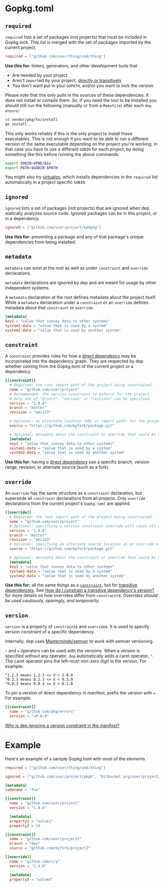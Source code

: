 # Gopkg.toml

## `required`
`required` lists a set of packages (not projects) that must be included in
Gopkg.lock. This list is merged with the set of packages imported by the current
project.
```toml
required = ["github.com/user/thing/cmd/thing"]
```

**Use this for:** linters, generators, and other development tools that

* Are needed by your project
* Aren't `import`ed by your project, [directly or transitively](FAQ.md#what-is-a-direct-or-transitive-dependency)
* You don't want put in your `GOPATH`, and/or you want to lock the version

Please note that this only pulls in the sources of these dependencies. It does not install or compile them. So, if you need the tool to be installed you should still run the following (manually or from a `Makefile`)  after each `dep ensure`:

```bash
cd vendor/pkg/to/install
go install .
```

This only works reliably if this is the only project to install these executables. This is not enough if you want to be able to run a different version of the same executable depending on the project you're working. In that case you have to use a different `GOBIN` for each project, by doing something like this before running the above commands:

```bash
export GOBIN=$PWD/bin
export PATH=$GOBIN:$PATH
```

You might also try [virtualgo](https://github.com/GetStream/vg), which installs dependencies in the `required` list automatically in a project specific `GOBIN`.

## `ignored`
`ignored` lists a set of packages (not projects) that are ignored when dep statically analyzes source code. Ignored packages can be in this project, or in a dependency.
```toml
ignored = ["github.com/user/project/badpkg"]
```

**Use this for:** preventing a package and any of that package's unique
dependencies from being installed.

## `metadata`
`metadata` can exist at the root as well as under `constraint` and `override` declarations.

`metadata` declarations are ignored by dep and are meant for usage by other independent systems.

A `metadata` declaration at the root defines metadata about the project itself. While a `metadata` declaration under a `constraint` or an `override` defines metadata about that `constraint` or `override`.
```toml
[metadata]
key1 = "value that convey data to other systems"
system1-data = "value that is used by a system"
system2-data = "value that is used by another system"
```

## `constraint`
A `constraint` provides rules for how a [direct dependency](FAQ.md#what-is-a-direct-or-transitive-dependency) may be incorporated into the
dependency graph.
They are respected by dep whether coming from the Gopkg.toml of the current project or a dependency.
```toml
[[constraint]]
  # Required: the root import path of the project being constrained.
  name = "github.com/user/project"
  # Recommended: the version constraint to enforce for the project.
  # Only one of "branch", "version" or "revision" can be specified.
  version = "1.0.0"
  branch = "master"
  revision = "abc123"

  # Optional: an alternate location (URL or import path) for the project's source.
  source = "https://github.com/myfork/package.git"

  # Optional: metadata about the constraint or override that could be used by other independent systems
  [metadata]
  key1 = "value that convey data to other systems"
  system1-data = "value that is used by a system"
  system2-data = "value that is used by another system"
```

**Use this for:** having a [direct dependency](FAQ.md#what-is-a-direct-or-transitive-dependency)
use a specific branch, version range, revision, or alternate source (such as a
fork).

## `override`
An `override` has the same structure as a `constraint` declaration, but supersede all `constraint` declarations from all projects. Only `override` declarations from the current project's `Gopkg.toml` are applied.

```toml
[[override]]
  # Required: the root import path of the project being constrained.
  name = "github.com/user/project"
  # Optional: specifying a version constraint override will cause all other constraints on this project to be ignored; only the overridden constraint needs to be satisfied. Again, only one of "branch", "version" or "revision" can be specified.
  version = "1.0.0"
  branch = "master"
  revision = "abc123"
  # Optional: specifying an alternate source location as an override will enforce that the alternate location is used for that project, regardless of what source location any dependent projects specify.
  source = "https://github.com/myfork/package.git"

  # Optional: metadata about the constraint or override that could be used by other independent systems
  [metadata]
  key1 = "value that convey data to other systems"
  system1-data = "value that is used by a system"
  system2-data = "value that is used by another system"
```

**Use this for:** all the same things as a [`constraint`](#constraint), but for
[transitive dependencies](FAQ.md#what-is-a-direct-or-transitive-dependency).
See [How do I constrain a transitive dependency's version?](FAQ.md#how-do-i-constrain-a-transitive-dependencys-version)
for more details on how overrides differ from `constraint`s. _Overrides should
be used cautiously, sparingly, and temporarily._

## `version`

`version` is a property of `constraint`s and `override`s. It is used to specify
version constraint of a specific dependency.

Internally, dep uses [Masterminds/semver](https://github.com/Masterminds/semver)
to work with semver versioning.

`~` and `=` operators can be used with the versions. When a version is specified
without any operator, `dep` automatically adds a caret operator, `^`. The caret
operator pins the left-most non-zero digit in the version. For example:
```
^1.2.3 means 1.2.3 <= X < 2.0.0
^0.2.3 means 0.2.3 <= X < 0.3.0
^0.0.3 means 0.0.3 <= X < 0.1.0
```

To pin a version of direct dependency in manifest, prefix the version with `=`.
For example:
```toml
[[constraint]]
  name = "github.com/pkg/errors"
  version = "=0.8.0"
```

[Why is dep ignoring a version constraint in the manifest?](FAQ.md#why-is-dep-ignoring-a-version-constraint-in-the-manifest)

# Example

Here's an example of a sample Gopkg.toml with most of the elements

```toml
required = ["github.com/user/thing/cmd/thing"]

ignored = ["github.com/user/project/pkgX", "bitbucket.org/user/project/pkgA/pkgY"]

[metadata]
codename = "foo"

[[constraint]]
  name = "github.com/user/project"
  version = "1.0.0"

  [metadata]
  property1 = "value1"
  property2 = 10

[[constraint]]
  name = "github.com/user/project2"
  branch = "dev"
  source = "github.com/myfork/project2"

[[override]]
  name = "github.com/x/y"
  version = "2.4.0"

  [metadata]
  propertyX = "valueX"
```
